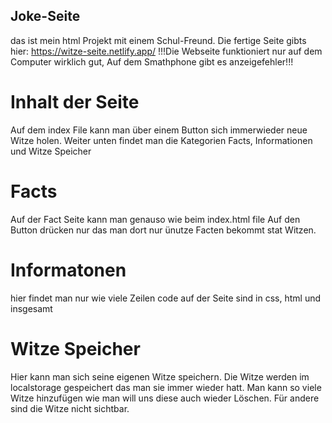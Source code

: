 ## Joke-Seite
das ist mein html Projekt mit einem Schul-Freund. Die fertige Seite gibts hier: https://witze-seite.netlify.app/
!!!Die Webseite funktioniert nur auf dem Computer wirklich gut, Auf dem Smathphone gibt es anzeigefehler!!!
# Inhalt der Seite
Auf dem index File kann man über einem Button sich immerwieder neue Witze holen.
Weiter unten findet man die Kategorien Facts, Informationen und Witze Speicher
# Facts
Auf der Fact Seite kann man genauso wie beim index.html file Auf den Button drücken nur das man dort nur ünutze Facten bekommt stat Witzen.
# Informatonen 
hier findet man nur wie viele Zeilen code auf der Seite sind in css, html und insgesamt
# Witze Speicher
Hier kann man sich seine eigenen Witze speichern. Die Witze werden im localstorage gespeichert das man sie immer wieder hatt. Man kann so viele Witze hinzufügen wie man will uns diese auch wieder Löschen. Für andere sind die Witze nicht sichtbar.
